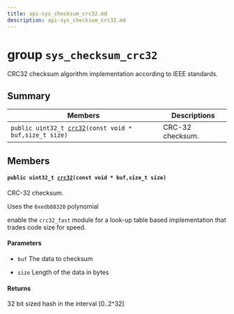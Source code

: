 ```yaml
---
title: api-sys_checksum_crc32.md
description: api-sys_checksum_crc32.md
---
```

# group `sys_checksum_crc32` 

CRC32 checksum algorithm implementation according to IEEE standards.

## Summary

 Members                        | Descriptions                                
--------------------------------|---------------------------------------------
`public uint32_t `[`crc32`](#group__sys__checksum__crc32_1gae1ce21755b99c89f626605a5814419d4)`(const void * buf,size_t size)`            | CRC-32 checksum.

## Members

#### `public uint32_t `[`crc32`](#group__sys__checksum__crc32_1gae1ce21755b99c89f626605a5814419d4)`(const void * buf,size_t size)` 

CRC-32 checksum.

Uses the `0xedb88320` polynomial

enable the `crc32_fast` module for a look-up table based implementation that trades code size for speed.

#### Parameters
* `buf` The data to checksum 

* `size` Length of the data in bytes

#### Returns
32 bit sized hash in the interval [0..2^32]

